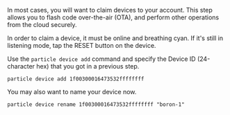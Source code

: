 In most cases, you will want to claim devices to your account. This step allows you to flash code over-the-air (OTA), and perform other operations from the cloud securely.

In order to claim a device, it must be online and breathing cyan. If it's still in listening mode, tap the RESET button on the device.

Use the `particle device add` command and specify the Device ID (24-character hex) that you got in a previous step. 

```
particle device add 1f00300016473532ffffffff
```

You may also want to name your device now.

```
particle device rename 1f00300016473532ffffffff "boron-1"
```


